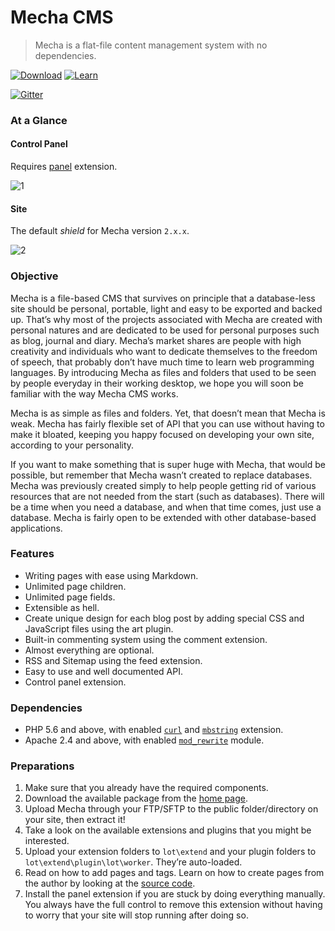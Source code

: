 Mecha CMS
=========

> Mecha is a flat-file content management system with no dependencies.

[![Download](https://cloud.githubusercontent.com/assets/1669261/25494257/3d373b0c-2ba3-11e7-8f88-13e36d1b5bd9.png)](http://mecha-cms.com) [![Learn](https://cloud.githubusercontent.com/assets/1669261/25494261/410de820-2ba3-11e7-86e4-bc7901ed403b.png)](http://mecha-cms.com/reference)

[![Gitter](https://img.shields.io/gitter/room/nwjs/nw.js.svg)](https://gitter.im/mecha-cms?utm_source=share-link&utm_medium=link&utm_campaign=share-link)

### At a Glance

#### Control Panel

Requires [panel](https://github.com/mecha-cms/extend.panel) extension.

![1](https://cloud.githubusercontent.com/assets/1669261/25493598/f831dd3e-2ba0-11e7-8733-c0bd36c68653.png)

#### Site

The default _shield_ for Mecha version `2.x.x`.

![2](https://cloud.githubusercontent.com/assets/1669261/25493599/f87525a8-2ba0-11e7-9df0-523858a32c55.png)

### Objective

Mecha is a file-based CMS that survives on principle that a database-less site should be personal, portable, light and easy to be exported and backed up. That’s why most of the projects associated with Mecha are created with personal natures and are dedicated to be used for personal purposes such as blog, journal and diary. Mecha’s market shares are people with high creativity and individuals who want to dedicate themselves to the freedom of speech, that probably don’t have much time to learn web programming languages. By introducing Mecha as files and folders that used to be seen by people everyday in their working desktop, we hope you will soon be familiar with the way Mecha CMS works.

Mecha is as simple as files and folders. Yet, that doesn’t mean that Mecha is weak. Mecha has fairly flexible set of API that you can use without having to make it bloated, keeping you happy focused on developing your own site, according to your personality.

If you want to make something that is super huge with Mecha, that would be possible, but remember that Mecha wasn’t created to replace databases. Mecha was previously created simply to help people getting rid of various resources that are not needed from the start (such as databases). There will be a time when you need a database, and when that time comes, just use a database. Mecha is fairly open to be extended with other database-based applications.

### Features

 - Writing pages with ease using Markdown.
 - Unlimited page children.
 - Unlimited page fields.
 - Extensible as hell.
 - Create unique design for each blog post by adding special CSS and JavaScript files using the art plugin.
 - Built-in commenting system using the comment extension.
 - Almost everything are optional.
 - RSS and Sitemap using the feed extension.
 - Easy to use and well documented API.
 - Control panel extension.

### Dependencies

 - PHP 5.6 and above, with enabled [`curl`](http://php.net/manual/en/book.curl.php "PHP Extension `curl`") and [`mbstring`](http://php.net/manual/en/book.mbstring.php "PHP Extension `mbstring`") extension.
 - Apache 2.4 and above, with enabled [`mod_rewrite`](http://httpd.apache.org/docs/current/mod/mod_rewrite.html "Apache Module `mod_rewrite`") module.

### Preparations

 1. Make sure that you already have the required components.
 2. Download the available package from the [home page](http://mecha-cms.com).
 3. Upload Mecha through your FTP/SFTP to the public folder/directory on your site, then extract it!
 4. Take a look on the available extensions and plugins that you might be interested.
 5. Upload your extension folders to `lot\extend` and your plugin folders to `lot\extend\plugin\lot\worker`. They’re auto-loaded.
 6. Read on how to add pages and tags. Learn on how to create pages from the author by looking at the [source code](https://github.com/mecha-cms/lot "GitHub").
 7. Install the panel extension if you are stuck by doing everything manually. You always have the full control to remove this extension without having to worry that your site will stop running after doing so.